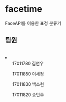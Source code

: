 # facetime


FaceAPI를 이용한 표정 분류기

<h2>팀원</h2><br>
<li>
  <ul>17011780 김연우</ul>
  <ul>17011850 이세정</ul>
  <ul>17011830 백소현</ul>
  <ul>17011820 송민주</ul>
</li>
